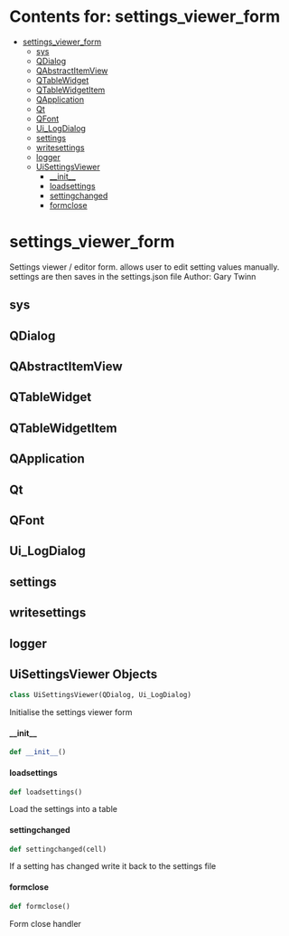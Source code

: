 # Contents for: settings_viewer_form

* [settings\_viewer\_form](#settings_viewer_form)
  * [sys](#settings_viewer_form.sys)
  * [QDialog](#settings_viewer_form.QDialog)
  * [QAbstractItemView](#settings_viewer_form.QAbstractItemView)
  * [QTableWidget](#settings_viewer_form.QTableWidget)
  * [QTableWidgetItem](#settings_viewer_form.QTableWidgetItem)
  * [QApplication](#settings_viewer_form.QApplication)
  * [Qt](#settings_viewer_form.Qt)
  * [QFont](#settings_viewer_form.QFont)
  * [Ui\_LogDialog](#settings_viewer_form.Ui_LogDialog)
  * [settings](#settings_viewer_form.settings)
  * [writesettings](#settings_viewer_form.writesettings)
  * [logger](#settings_viewer_form.logger)
  * [UiSettingsViewer](#settings_viewer_form.UiSettingsViewer)
    * [\_\_init\_\_](#settings_viewer_form.UiSettingsViewer.__init__)
    * [loadsettings](#settings_viewer_form.UiSettingsViewer.loadsettings)
    * [settingchanged](#settings_viewer_form.UiSettingsViewer.settingchanged)
    * [formclose](#settings_viewer_form.UiSettingsViewer.formclose)

<a id="settings_viewer_form"></a>

# settings\_viewer\_form

Settings viewer / editor form. allows user to edit setting values manually. settings are then saves in the
settings.json file
Author: Gary Twinn

<a id="settings_viewer_form.sys"></a>

## sys

<a id="settings_viewer_form.QDialog"></a>

## QDialog

<a id="settings_viewer_form.QAbstractItemView"></a>

## QAbstractItemView

<a id="settings_viewer_form.QTableWidget"></a>

## QTableWidget

<a id="settings_viewer_form.QTableWidgetItem"></a>

## QTableWidgetItem

<a id="settings_viewer_form.QApplication"></a>

## QApplication

<a id="settings_viewer_form.Qt"></a>

## Qt

<a id="settings_viewer_form.QFont"></a>

## QFont

<a id="settings_viewer_form.Ui_LogDialog"></a>

## Ui\_LogDialog

<a id="settings_viewer_form.settings"></a>

## settings

<a id="settings_viewer_form.writesettings"></a>

## writesettings

<a id="settings_viewer_form.logger"></a>

## logger

<a id="settings_viewer_form.UiSettingsViewer"></a>

## UiSettingsViewer Objects

```python
class UiSettingsViewer(QDialog, Ui_LogDialog)
```

Initialise the settings viewer form

<a id="settings_viewer_form.UiSettingsViewer.__init__"></a>

#### \_\_init\_\_

```python
def __init__()
```

<a id="settings_viewer_form.UiSettingsViewer.loadsettings"></a>

#### loadsettings

```python
def loadsettings()
```

Load the settings into a table

<a id="settings_viewer_form.UiSettingsViewer.settingchanged"></a>

#### settingchanged

```python
def settingchanged(cell)
```

If a setting has changed write it back to the settings file

<a id="settings_viewer_form.UiSettingsViewer.formclose"></a>

#### formclose

```python
def formclose()
```

Form close handler

